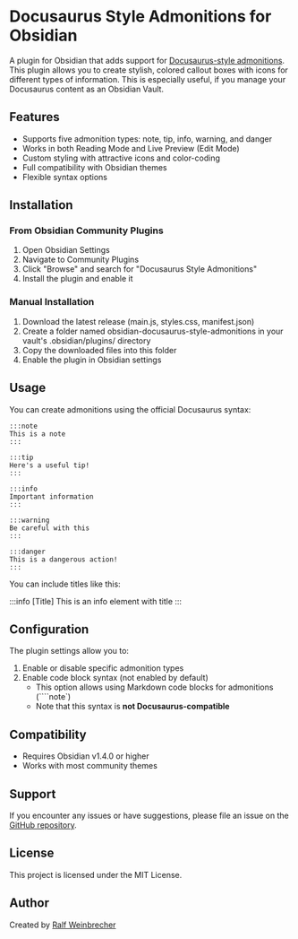 # Docusaurus Style Admonitions for Obsidian

A plugin for Obsidian that adds support for [Docusaurus-style admonitions](https://docusaurus.io/docs/markdown-features/admonitions). This plugin allows you to create stylish, colored callout boxes with icons for different types of information. This is especially useful, if you manage your Docusaurus content as an Obsidian Vault.

## Features

- Supports five admonition types: note, tip, info, warning, and danger
- Works in both Reading Mode and Live Preview (Edit Mode)
- Custom styling with attractive icons and color-coding
- Full compatibility with Obsidian themes
- Flexible syntax options

## Installation

### From Obsidian Community Plugins

1. Open Obsidian Settings
2. Navigate to Community Plugins
3. Click "Browse" and search for "Docusaurus Style Admonitions"
4. Install the plugin and enable it

### Manual Installation

1. Download the latest release (main.js, styles.css, manifest.json)
2. Create a folder named obsidian-docusaurus-style-admonitions in your vault's .obsidian/plugins/ directory
3. Copy the downloaded files into this folder
4. Enable the plugin in Obsidian settings

## Usage

You can create admonitions using the official Docusaurus syntax:

```text
:::note
This is a note
:::

:::tip
Here's a useful tip!
:::

:::info
Important information
:::

:::warning
Be careful with this
:::

:::danger
This is a dangerous action!
:::
````

You can include titles like this:

:::info [Title]
This is an info element with title
:::


## Configuration

The plugin settings allow you to:

1. Enable or disable specific admonition types
2. Enable code block syntax (not enabled by default)
	- This option allows using Markdown code blocks for admonitions (````note`)
	- Note that this syntax is **not Docusaurus-compatible**

## Compatibility

- Requires Obsidian v1.4.0 or higher
- Works with most community themes

## Support

If you encounter any issues or have suggestions, please file an issue on the [GitHub repository](https://github.com/rwbr/obsidian-docusaurus-style-admonitions).

## License

This project is licensed under the MIT License.

## Author

Created by [Ralf Weinbrecher](https://github.com/rwbr)

